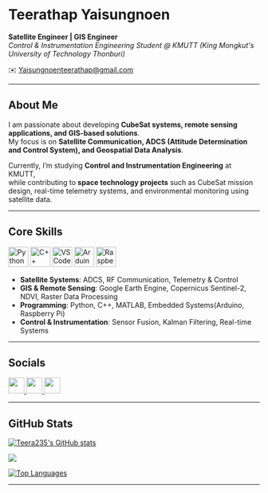 # Teerathap Yaisungnoen  
**Satellite Engineer | GIS Engineer**  
*Control & Instrumentation Engineering Student @ KMUTT (King Mongkut's University of Technology Thonburi)*  

✉️ [Yaisungnoenteerathap@gmail.com](mailto:Yaisungnoenteerathap@gmail.com)  

---

## About Me  
I am passionate about developing **CubeSat systems, remote sensing applications, and GIS-based solutions**.  
My focus is on **Satellite Communication, ADCS (Attitude Determination and Control System), and Geospatial Data Analysis**.  

Currently, I’m studying **Control and Instrumentation Engineering** at KMUTT,  
while contributing to **space technology projects** such as CubeSat mission design, real-time telemetry systems, and environmental monitoring using satellite data.  

---

## Core Skills  

<p align="left">
<a href="https://www.python.org/" target="_blank" rel="noreferrer"><img src="https://raw.githubusercontent.com/danielcranney/readme-generator/main/public/icons/skills/python-colored.svg" width="40" height="40" alt="Python" /></a>
<a href="https://docs.microsoft.com/en-us/cpp/?view=msvc-170" target="_blank" rel="noreferrer"><img src="https://raw.githubusercontent.com/danielcranney/readme-generator/main/public/icons/skills/cplusplus-colored.svg" width="40" height="40" alt="C++" /></a>
<a href="https://code.visualstudio.com/" target="_blank" rel="noreferrer"><img src="https://raw.githubusercontent.com/danielcranney/readme-generator/main/public/icons/skills/visualstudiocode.svg" width="40" height="40" alt="VS Code" /></a>
<a href="https://store.arduino.cc/" target="_blank" rel="noreferrer"><img src="https://raw.githubusercontent.com/danielcranney/readme-generator/main/public/icons/skills/arduino-colored.svg" width="40" height="40" alt="Arduino" /></a>
<a href="https://www.raspberrypi.org/" target="_blank" rel="noreferrer"><img src="https://raw.githubusercontent.com/danielcranney/readme-generator/main/public/icons/skills/raspberrypi-colored.svg" width="40" height="40" alt="Raspberry Pi" /></a>
</p>

- **Satellite Systems**: ADCS, RF Communication, Telemetry & Control  
- **GIS & Remote Sensing**: Google Earth Engine, Copernicus Sentinel-2, NDVI, Raster Data Processing  
- **Programming**: Python, C++, MATLAB, Embedded Systems(Arduino, Raspberry Pi)  
- **Control & Instrumentation**: Sensor Fusion, Kalman Filtering, Real-time Systems  

---

## Socials  

<p align="left"> 
<a href="https://discord.com/users/jos8872" target="_blank" rel="noreferrer"> <img src="https://raw.githubusercontent.com/danielcranney/readme-generator/main/public/icons/socials/discord.svg" width="32" height="32" /> </a> 
<a href="https://www.github.com/Teera235" target="_blank" rel="noreferrer"> <img src="https://raw.githubusercontent.com/danielcranney/readme-generator/main/public/icons/socials/github.svg" width="32" height="32" /> </a> 
<a href="http://www.instagram.com/texratape_" target="_blank" rel="noreferrer"> <img src="https://raw.githubusercontent.com/danielcranney/readme-generator/main/public/icons/socials/instagram.svg" width="32" height="32" /> </a> 
</p>

---

## GitHub Stats  

<a href="http://www.github.com/Teera235"><img src="https://github-readme-stats.vercel.app/api?username=Teera235&show_icons=true&count_private=true&title_color=22c55e&text_color=ffffff&icon_color=84cc16&bg_color=1c1917&hide_border=true" alt="Teera235's GitHub stats" /></a>  

<a href="http://www.github.com/Teera235"><img src="https://github-readme-streak-stats.herokuapp.com/?user=Teera235&stroke=ffffff&background=1c1917&ring=22c55e&fire=22c55e&currStreakNum=ffffff&currStreakLabel=22c55e&sideNums=ffffff&sideLabels=ffffff&dates=ffffff&hide_border=true" /></a>  

<a href="https://github.com/Teera235" align="left"><img src="https://github-readme-stats.vercel.app/api/top-langs/?username=Teera235&langs_count=10&title_color=22c55e&text_color=ffffff&icon_color=84cc16&bg_color=1c1917&hide_border=true&locale=en&custom_title=Top%20%Languages" alt="Top Languages" /></a>  

---
